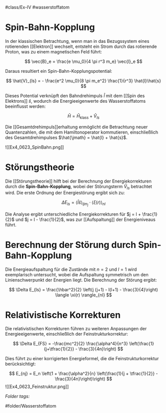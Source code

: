  #class/Ex-IV #wasserstoffatom  

# Spin-Bahn-Kopplung

In der klassischen Betrachtung, wenn man in das Bezugssystem eines rotierenden [[Elektron]] wechselt, entsteht ein Strom durch das rotierende Proton, was zu einem magnetischen Feld führt:

$$
\vec{B}_e = \frac{e \mu_0}{4 \pi r^3 m_e} \vec{l}_e
$$

Daraus resultiert ein Spin-Bahn-Kopplungspotential:

$$
\hat{V}_{ls} = - \frac{e^2 \mu_0}{8 \pi m_e^2} \frac{1}{r^3} \hat{l}\hat{s}
$$

Dieses Potential verknüpft den Bahndrehimpuls $\hat{l}$ mit dem [[Spin des Elektrons]] $\hat{s}$, wodurch die Energieeigenwerte des Wasserstoffatoms beeinflusst werden:

$$
\hat{H}= \hat{H}_\text{klass} + \hat{V}_{ls}
$$

Die [[Gesamtdrehimpuls]]erhaltung ermöglicht die Betrachtung neuer Quantenzahlen, die mit dem Hamiltonoperator kommutieren, einschließlich des Gesamtdrehimpulses $\hat{\jmath} = \hat{l} + \hat{s}$.

![[Ex4_0623_SpinBahn.png]]

# Störungstheorie

Die [[Störungstheorie]] hilft bei der Berechnung der Energiekorrekturen durch die **Spin-Bahn-Kopplung**, wobei der Störungsterm $\hat{V}_{ls}$ betrachtet wird. Die erste Ordnung der Energiestörung ergibt sich zu:

$$
\Delta E_{ls} = \langle \hat{l}\hat{s} \rangle_{ljm_j} \cdot \langle \xi(r) \rangle_{nl}
$$

Die Analyse ergibt unterschiedliche Energiekorrekturen für $j = l + \frac{1}{2}$ und $j = l - \frac{1}{2}$, was zur [[Aufspaltung]] der Energieniveaus führt.

# Berechnung der Störung durch Spin-Bahn-Kopplung

Die Energieaufspaltung für die Zustände mit $n=2$ und $l=1$ wird exemplarisch untersucht, wobei die Aufspaltung symmetrisch um den Linienschwerpunkt der Energien liegt. Die Berechnung der Störung ergibt:

$$
\Delta E_{ls} = \frac{\hbar^2}{2} \left(j (j+1) - l(l+1) - \frac{3}{4}\right) \langle \xi(r) \rangle_{nl}
$$

# Relativistische Korrekturen

Die relativistischen Korrekturen führen zu weiteren Anpassungen der Energieeigenwerte, einschließlich der Feinstrukturkorrektur:

$$
\Delta E_{FS} = -\frac{mc^2}{2} \frac{\alpha^4}{n^3} \left(\frac{1}{j+\tfrac{1}{2}} - \frac{3}{4n}\right)
$$

Dies führt zu einer korrigierten Energieformel, die die Feinstrukturkorrektur berücksichtigt:

$$
E_{nj} = E_n \left(1 + \frac{\alpha^2}{n} \left(\frac{1}{j + \tfrac{1}{2}} - \frac{3}{4n}\right)\right)
$$
![[Ex4_0623_Feinstruktur.png]]



 *Folder tags:*

#folder/Wasserstoffatom